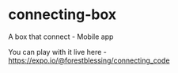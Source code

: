 # connecting-box
A box that connect - Mobile app

You can play with it live here - https://expo.io/@forestblessing/connecting_code
